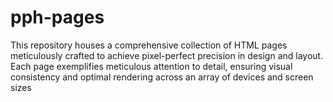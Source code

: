 # pph-pages
This repository houses a comprehensive collection of HTML pages meticulously crafted to achieve pixel-perfect precision in design and layout. Each page exemplifies meticulous attention to detail, ensuring visual consistency and optimal rendering across an array of devices and screen sizes
